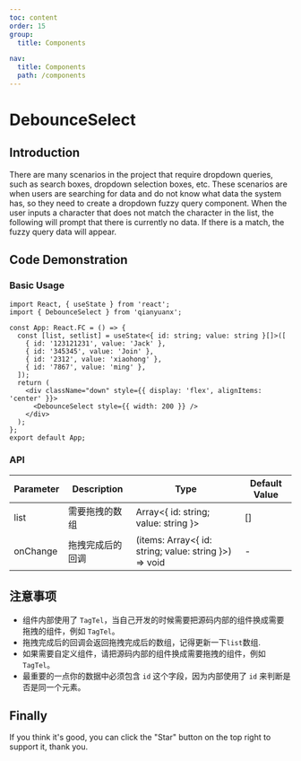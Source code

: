 ```yaml
---
toc: content
order: 15
group:
  title: Components

nav:
  title: Components
  path: /components
---
```


# DebounceSelect

## Introduction

There are many scenarios in the project that require dropdown queries, such as search boxes, dropdown selection boxes, etc. These scenarios are when users are searching for data and do not know what data the system has, so they need to create a dropdown fuzzy query component. When the user inputs a character that does not match the character in the list, the following will prompt that there is currently no data. If there is a match, the fuzzy query data will appear.

## Code Demonstration

### Basic Usage

```tsx
import React, { useState } from 'react';
import { DebounceSelect } from 'qianyuanx';

const App: React.FC = () => {
  const [list, setlist] = useState<{ id: string; value: string }[]>([
    { id: '123121231', value: 'Jack' },
    { id: '345345', value: 'Join' },
    { id: '2312', value: 'xiaohong' },
    { id: '7867', value: 'ming' },
  ]);
  return (
    <div className="down" style={{ display: 'flex', alignItems: 'center' }}>
      <DebounceSelect style={{ width: 200 }} />
    </div>
  );
};
export default App;
```

### API

| Parameter | Description      | Type                                                  | Default Value |
| --------- | ---------------- | ----------------------------------------------------- | ------------- |
| list      | 需要拖拽的数组   | Array<{ id: string; value: string }>                  | []            |
| onChange  | 拖拽完成后的回调 | (items: Array<{ id: string; value: string }>) => void | -             |

## 注意事项

- 组件内部使用了 `TagTel`，当自己开发的时候需要把源码内部的组件换成需要拖拽的组件，例如 `TagTel`。
- 拖拽完成后的回调会返回拖拽完成后的数组，记得更新一下`list`数组.
- 如果需要自定义组件，请把源码内部的组件换成需要拖拽的组件，例如 `TagTel`。
- 最重要的一点你的数据中必须包含 `id` 这个字段，因为内部使用了 `id` 来判断是否是同一个元素。

## Finally

If you think it's good, you can click the "Star" button on the top right to support it, thank you.
